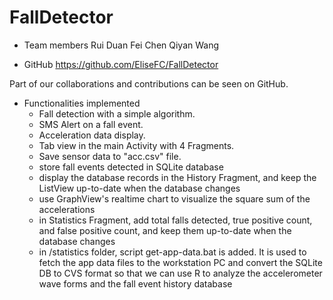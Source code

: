 # FallDetector

* Team members
Rui Duan
Fei Chen
Qiyan Wang

* GitHub
https://github.com/EliseFC/FallDetector

Part of our collaborations and contributions can be seen on GitHub.

* Functionalities implemented
  - Fall detection with a simple algorithm.
  - SMS Alert on a fall event.
  - Acceleration data display.
  - Tab view in the main Activity with 4 Fragments.
  - Save sensor data to "acc.csv" file.
  - store fall events detected in SQLite database
  - display the database records in the History Fragment, and keep the ListView up-to-date when the database changes
  - use GraphView's realtime chart to visualize the square sum of the accelerations
  - in Statistics Fragment, add total falls detected, true positive count, and false positive count, and keep them up-to-date when the database changes
  - in /statistics folder, script get-app-data.bat is added. It is used to fetch the app data files to the workstation PC and convert the SQLite DB to CVS format so that we can use R to analyze the accelerometer wave forms and the fall event history database
